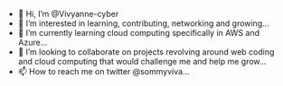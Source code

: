 - 👋 Hi, I’m @Vivyanne-cyber
- 👀 I’m interested in learning, contributing, networking and growing...
- 🌱 I’m currently learning cloud computing specifically in AWS and Azure...
- 💞️ I’m looking to collaborate on projects revolving around web coding and cloud computing that would challenge me and help me grow...
- 📫 How to reach me on twitter @sommyviva...

<!---
Vivyanne-cyber/Vivyanne-cyber is a ✨ special ✨ repository because its `README.md` (this file) appears on your GitHub profile.
You can click the Preview link to take a look at your changes.
--->
